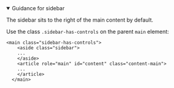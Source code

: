 <details open data-label="sidebar-guidance-accordion" aria-expanded="false">
  <summary>Guidance <span class="visuallyhidden">for sidebar</span></summary>
  <div class="accordion-panel">

  <p>The sidebar sits to the right of the main content by default.</p>

  <p>Use the class <code>.sidebar-has-controls</code> on the parent <code>main</code> element:</p>

  <pre><code>&lt;main class=&quot;sidebar-has-controls&quot;&gt;
    &lt;aside class=&quot;sidebar&quot;&gt;
    ...
    &lt;/aside&gt;
    &lt;article role=&quot;main&quot; id=&quot;content&quot; class=&quot;content-main&quot;&gt;
    ...
    &lt;/article&gt;
  &lt;/main&gt;
  </code></pre>

  </div>
</details>
